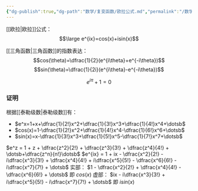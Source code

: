 ```yaml
---
{"dg-publish":true,"dg-path":"数学/复变函数/欧拉公式.md","permalink":"/数学/复变函数/欧拉公式/","dgPassFrontmatter":true,"noteIcon":"","created":"2024-05-21T15:20:28.424+08:00","updated":"2024-07-12T23:36:57.785+08:00"}
---
```


[[欧拉\|欧拉]]公式：
$$\large e^{ix}=cos(x)+isin(x)$$

[[三角函数\|三角函数]]的指数表达：
$$cos(\theta)=\dfrac{1}{2}(e^{i\theta}+e^{-i\theta})$$
$$sin(\theta)=\dfrac{1}{2i}(e^{i\theta}-e^{-i\theta})$$


$$
e^{ i\pi }+1=0
$$
### 证明
根据[[泰勒级数\|泰勒级数]]有：
-  $e^x=1+x+\dfrac{1}{2!}x^2+\dfrac{1}{3!}x^3+\dfrac{1}{4!}x^4+\dotsb$
-  $cos(x)=1-\dfrac{1}{2!}x^2+\dfrac{1}{4!}x^4-\dfrac{1}{6!}x^6+\dotsb$
-  $sin(x)=x-\dfrac{1}{3!}x^3+\dfrac{1}{5!}x^5-\dfrac{1}{7!}x^7+\dotsb$


$e^z = 1 + z + \dfrac{z^2}{2!} + \dfrac{z^3}{3!} + \dfrac{z^4}{4!} + \dotsb+\dfrac{z^n}{n!}\dotsb$
$e^{ix} = 1 + ix - \dfrac{x^2}{2!} - i\dfrac{x^3}{3!} + \dfrac{x^4}{4!} + i\dfrac{x^5}{5!} - \dfrac{x^6}{6!} - i\dfrac{x^7}{7!} + \dotsb$
实部： $1 - \dfrac{x^2}{2!} + \dfrac{x^4}{4!} - \dfrac{x^6}{6!} + \dotsb$       即 $cos(x)$
虚部： $ix - i\dfrac{x^3}{3!} + i\dfrac{x^5}{5!} - i\dfrac{x^7}{7!} + \dotsb$  即 $isin(x)$






